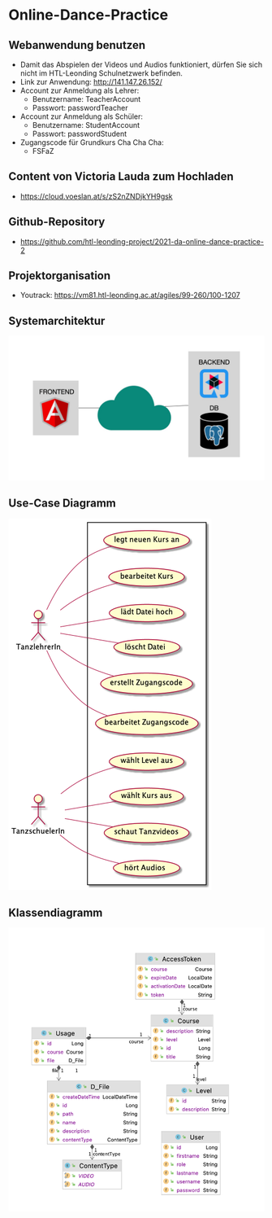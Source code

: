 # Online-Dance-Practice

## Webanwendung benutzen
* Damit das Abspielen der Videos und Audios funktioniert, dürfen Sie sich nicht im HTL-Leonding Schulnetzwerk befinden.
* Link zur Anwendung: http://141.147.26.152/
* Account zur Anmeldung als Lehrer:
  - Benutzername: TeacherAccount
  - Passwort: passwordTeacher
* Account zur Anmeldung als Schüler:
  - Benutzername: StudentAccount
  - Passwort: passwordStudent
* Zugangscode für Grundkurs Cha Cha Cha:
  - FSFaZ
## Content von Victoria Lauda zum Hochladen
- https://cloud.voeslan.at/s/zS2nZNDjkYH9gsk

## Github-Repository
- https://github.com/htl-leonding-project/2021-da-online-dance-practice-2

## Projektorganisation
- Youtrack: https://vm81.htl-leonding.ac.at/agiles/99-260/100-1207

## Systemarchitektur
![](documentation/images/2.jpeg)

## Use-Case Diagramm
![](documentation/images/ucd.png)
## Klassendiagramm

![](documentation/images/cld.png)
